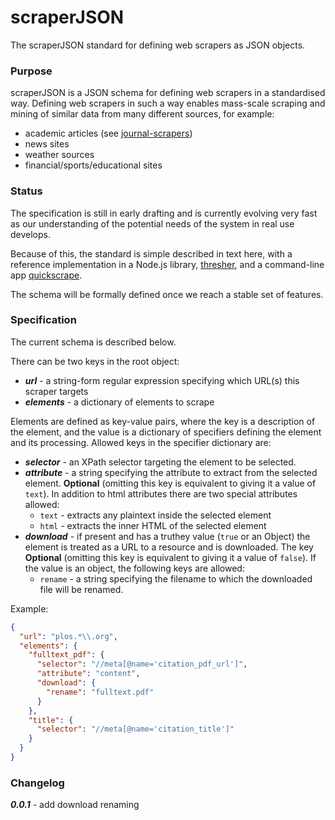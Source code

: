 scraperJSON
===========

The scraperJSON standard for defining web scrapers as JSON objects.

### Purpose

scraperJSON is a JSON schema for defining web scrapers in a standardised way. Defining web scrapers in such a way enables mass-scale scraping and mining of similar data from many different sources, for example:

- academic articles (see [journal-scrapers](https://github.com/ContentMine/journal-scrapers))
- news sites
- weather sources
- financial/sports/educational sites

### Status

The specification is still in early drafting and is currently evolving very fast as our understanding of the potential needs of the system in real use develops.

Because of this, the standard is simple described in text here, with a reference implementation in a Node.js library, [thresher](https://github.com/ContentMine/thresher), and a command-line app [quickscrape](https://github.com/ContentMine/quickscrape).

The schema will be formally defined once we reach a stable set of features.

### Specification

The current schema is described below.

There can be two keys in the root object:

- ***url*** - a string-form regular expression specifying which URL(s) this scraper targets
- ***elements*** - a dictionary of elements to scrape

Elements are defined as key-value pairs, where the key is a description of the element, and the value is a dictionary of specifiers defining the element and its processing. Allowed keys in the specifier dictionary are:

- ***selector*** - an XPath selector targeting the element to be selected.
- ***attribute*** - a string specifying the attribute to extract from the selected element. **Optional** (omitting this key is equivalent to giving it a value of `text`). In addition to html attributes there are two special attributes allowed:
    - `text` - extracts any plaintext inside the selected element
    - `html` - extracts the inner HTML of the selected element
- ***download*** - if present and has a truthey value (`true` or an Object) the element is treated as a URL to a resource and is downloaded. The key **Optional** (omitting this key is equivalent to giving it a value of `false`). If the value is an object, the following keys are allowed:
    - `rename` - a string specifying the filename to which the downloaded file will be renamed.

Example:
```json
{
  "url": "plos.*\\.org",
  "elements": {
    "fulltext_pdf": {
      "selector": "//meta[@name='citation_pdf_url']",
      "attribute": "content",
      "download": {
        "rename": "fulltext.pdf"
      }
    },
    "title": {
      "selector": "//meta[@name='citation_title']"
    }
  }
}
```

### Changelog

***0.0.1*** - add download renaming
